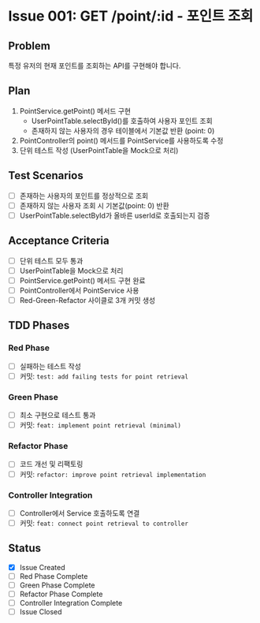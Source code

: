 # Issue 001: GET /point/:id - 포인트 조회

## Problem
특정 유저의 현재 포인트를 조회하는 API를 구현해야 합니다.

## Plan
1. PointService.getPoint() 메서드 구현
   - UserPointTable.selectById()를 호출하여 사용자 포인트 조회
   - 존재하지 않는 사용자의 경우 테이블에서 기본값 반환 (point: 0)
2. PointController의 point() 메서드를 PointService를 사용하도록 수정
3. 단위 테스트 작성 (UserPointTable을 Mock으로 처리)

## Test Scenarios
- [ ] 존재하는 사용자의 포인트를 정상적으로 조회
- [ ] 존재하지 않는 사용자 조회 시 기본값(point: 0) 반환
- [ ] UserPointTable.selectById가 올바른 userId로 호출되는지 검증

## Acceptance Criteria
- [ ] 단위 테스트 모두 통과
- [ ] UserPointTable을 Mock으로 처리
- [ ] PointService.getPoint() 메서드 구현 완료
- [ ] PointController에서 PointService 사용
- [ ] Red-Green-Refactor 사이클로 3개 커밋 생성

## TDD Phases
### Red Phase
- [ ] 실패하는 테스트 작성
- [ ] 커밋: `test: add failing tests for point retrieval`

### Green Phase
- [ ] 최소 구현으로 테스트 통과
- [ ] 커밋: `feat: implement point retrieval (minimal)`

### Refactor Phase
- [ ] 코드 개선 및 리팩토링
- [ ] 커밋: `refactor: improve point retrieval implementation`

### Controller Integration
- [ ] Controller에서 Service 호출하도록 연결
- [ ] 커밋: `feat: connect point retrieval to controller`

## Status
- [x] Issue Created
- [ ] Red Phase Complete
- [ ] Green Phase Complete
- [ ] Refactor Phase Complete
- [ ] Controller Integration Complete
- [ ] Issue Closed
